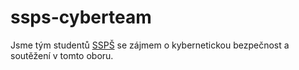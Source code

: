 # ssps-cyberteam

Jsme tým studentů [SSPŠ] se zájmem o kybernetickou bezpečnost a soutěžení v tomto oboru.

[SSPŠ]: https://www.ssps.cz/
